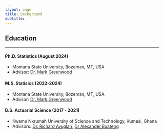 ```yaml
---
layout: page
title: Background
subtitle: 
---
```




## Education
------------------------------------------------

#### Ph.D. Statistics (August 2024)
- Montana State University, Bozeman, MT, USA
- Advisor: [Dr. Mark Greenwood](https://www.math.montana.edu/directory/faculty/1524138/mark-greenwood)

#### M.S. Statisics (2022-2024)
- Montana State University, Bozeman, MT, USA
- Advisor: [Dr. Mark Greenwood](https://www.math.montana.edu/directory/faculty/1524138/mark-greenwood)

#### B.S. Actuarial Science (2017 - 2021)
- Kwame Nkrumah University of Science and Technology, Kumasi, Ghana
- Advisors: [Dr. Richard Avuglah](https://webapps.knust.edu.gh/staff/dirsearch/profile/summary/e17be4024406.html), [Dr Alexander Boateng](https://webapps.knust.edu.gh/staff/dirsearch/profile/summary/3ebafd65aec1.html)






